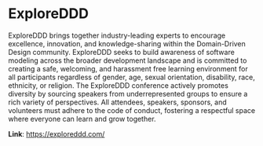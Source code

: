 # ExploreDDD

ExploreDDD brings together industry-leading experts to encourage excellence, innovation, and knowledge-sharing within the Domain-Driven Design community. ExploreDDD seeks to build awareness of software modeling across the broader development landscape and is committed to creating a safe, welcoming, and harassment free learning environment for all participants regardless of gender, age, sexual orientation, disability, race, ethnicity, or religion. The ExploreDDD conference actively promotes diversity by sourcing speakers from underrepresented groups to ensure a rich variety of perspectives. All attendees, speakers, sponsors, and volunteers must adhere to the code of conduct, fostering a respectful space where everyone can learn and grow together.

**Link**: https://exploreddd.com/

